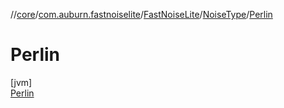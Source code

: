 //[core](../../../../../index.md)/[com.auburn.fastnoiselite](../../../index.md)/[FastNoiseLite](../../index.md)/[NoiseType](../index.md)/[Perlin](index.md)

# Perlin

[jvm]\
[Perlin](index.md)
